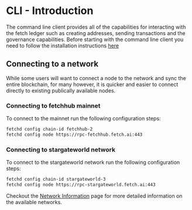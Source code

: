 # CLI - Introduction

The command line client provides all of the capabilities for interacting with the fetch ledger such as creating addresses, sending transactions and the governance capabilities. Before starting with the command line client you need to follow the installation instructions [here](building.md)

## Connecting to a network

While some users will want to connect a node to the network and sync the entire blockchain, for many however, it is quicker and easier to connect directly to existing publically available nodes.

### Connecting to fetchhub mainnet 

To connect to the mainnet run the following configuration steps:

```bash
fetchd config chain-id fetchhub-2
fetchd config node https://rpc-fetchhub.fetch.ai:443
```

### Connecting to stargateworld network

To connect to the stargateworld network run the following configuration steps:

```bash
fetchd config chain-id stargateworld-3
fetchd config node https://rpc-stargateworld.fetch.ai:443
```

Checkout the [Network Information](../networks/) page for more detailed information on the available networks.
